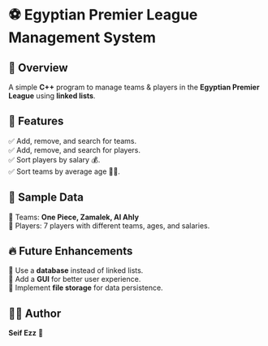 # ⚽ Egyptian Premier League Management System  

## 📌 Overview  
A simple **C++** program to manage teams & players in the **Egyptian Premier League** using **linked lists**.  

## 🚀 Features  
✅ Add, remove, and search for teams.  
✅ Add, remove, and search for players.  
✅ Sort players by salary 💰.  
✅ Sort teams by average age 👶👴.  

## 📌 Sample Data  
📌 Teams: **One Piece, Zamalek, Al Ahly**  
📌 Players: 7 players with different teams, ages, and salaries.  

## 🔥 Future Enhancements  
🔹 Use a **database** instead of linked lists.  
🔹 Add a **GUI** for better user experience.  
🔹 Implement **file storage** for data persistence.  

## 👨‍💻 Author  
**Seif Ezz** 🚀  
